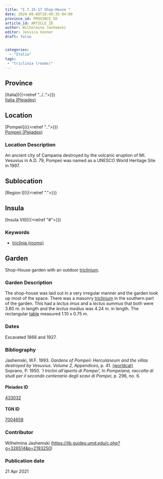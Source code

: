 ```yaml
---
title: "I.7.15-17 Shop-House "
date: 2020-08-08T18:49:35-04:00
province_id: PROVINCE_ID
article_id: ARTICLE_ID
author: Wilhelmina Jashemski
editor: Jessica Venner
draft: false


categories:
  - "Italia"
tags:
 - "triclinia (rooms)"
---
```


## Province
[Italia]({{<relref "../..">}}) \
[Italia (Pleiades)](https://pleiades.stoa.org/places/1052)

## Location
[Pompeii]({{<relref "..">}}) \
[Pompeii (Pleiades)](https://pleiades.stoa.org/places/433032)


### Location Description
An ancient city of Campania destroyed by the volcanic eruption of Mt. Vesuvius in A.D. 79, Pompeii was named as a UNESCO World Heritage Site in 1997.

## Sublocation
[Region I]({{<relref ".">}})
## Insula
[Insula VII]({{<relref "#">}})

### Keywords

- [triclinia (rooms)](http://vocab.getty.edu/page/aat/300004359)

## Garden

Shop-House garden with an outdoor [triclinium](http://vocab.getty.edu/page/aat/300004359).

### Garden Description

The shop-house was laid out in a very irregular manner and the garden took up most of the space. There was a masonry [triclinium](http://vocab.getty.edu/page/aat/300004359) in the southern part of the garden. This had a *lectus imus* and a *lectus summus* that both were 3.80 m. in length and the *lectus medius* was 4.24 m. in length. The rectangular [table](http://vocab.getty.edu/page/aat/300039548) measured 1.10 x 0.75 m.

<!--### Maps-->

<!--
OLD WAY (DO NOT USE)
![alt_text](../../images/image_name.ext)
*CAPTION*

NEW WAY ↓↓↓↓
{{< figure src="../../images/image_name.ext" alt="ALT_TEXT" title="CAPTION" >}}


### Plans

{{< figure src="../../../images/Fig_1_Region_I.tif" alt="Fig. 1: Plan of Pompeii with Region I highlighted, plan in Jashemski, Gardens, p.21." title="Fig. 1: Plan of Pompeii with Region I highlighted, plan in Jashemski, Gardens, p.21 (Rights Statement)." >}}

{{< figure src="../../images/Region_I_insula_vii.tif" alt="Fig. 2: Plan of Region I, insula vii, plan in Jashemski, *Gardens*, plan 10, p. 37; *NSc* (1929), pl. 18; Spinazzola, *Scavi nuovi*, vol. 1, after p. 679; Ibid, vol. 2, after p. 1027; entire insula in Eschebach." title="Fig. 2: Plan of Region I, insula vii, plan in Jashemski, *Gardens*, plan 10, p. 37; *NSc* (1929), pl. 18; Spinazzola, *Scavi nuovi*, vol. 1, after p. 679; Ibid, vol. 2, after p. 1027; entire insula in Eschebach (Rights Statement)." >}}-->

<!--### Images-->

### Dates
Excavated 1868 and 1927.

### Bibliography

Jashemski, W.F. 1993. *Gardens of Pompeii: Herculaneum and the villas destroyed by Vesuvius. Volume 2, Appendices*, p. 41. [(worldcat)](https://www.worldcat.org/title/gardens-of-pompeii-herculaneum-and-the-villas-destroyed-by-vesuvius-volume-2-appendices/oclc/222353569)  
Soprano, P. 1950. *'I triclini all’aperto di Pompei', In Pompeiana, raccolta di studi per il secondo centenario degli scavi di Pompei*, p. 296, no. 6.  

<!--#### Periodo ID-->

<!-- [PERIODO_ID](https://pleiades.stoa.org/places/PLEIADES_ID) -->

#### Pleiades ID

[433032](https://pleiades.stoa.org/places/433032)

#### TGN ID

[7004658](http://vocab.getty.edu/page/tgn/7004658)

### Contributor

Wilhelmina Jashemski (https://lib.guides.umd.edu/c.php?g=326514&p=2193250)

### Publication date


21 Apr 2021

<!--### Related articles-->

<!-- Links to other related articles. Leave blank for now -->
